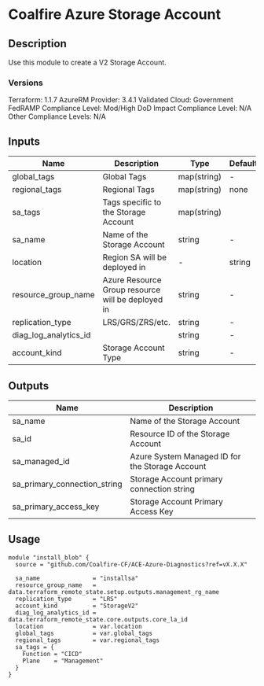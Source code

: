 # Coalfire Azure Storage Account

## Description

Use this module to create a V2 Storage Account.

### Versions

Terraform: 1.1.7
AzureRM Provider: 3.4.1
Validated Cloud: Government
FedRAMP Compliance Level: Mod/High
DoD Impact Compliance Level: N/A
Other Compliance Levels: N/A

## Inputs

| Name | Description | Type | Default | Required |
|------|-------------|------|---------|:-----:|
| global_tags | Global Tags | map(string) | - | yes |
| regional_tags | Regional Tags | map(string) | none | yes |
| sa_tags | Tags specific to the Storage Account | map(string)| | |
| sa_name | Name of the Storage Account | string | - | yes |
| location | Region SA will be deployed in | - | string | yes |
| resource_group_name | Azure Resource Group resource will be deployed in | string | - | yes |
| replication_type | LRS/GRS/ZRS/etc. | string | - | yes |
| diag_log_analytics_id | | string | - | yes |
| account_kind | Storage Account Type  | string | - | yes |

## Outputs

| Name | Description |
|------|-------------|
| sa_name | Name of the Storage Account|
| sa_id | Resource ID of the Storage Account|
| sa_managed_id | Azure System Managed ID for the Storage Account|
| sa_primary_connection_string | Storage Account primary connection string |
| sa_primary_access_key | Storage Account Primary Access Key |

## Usage

```hcl
module "install_blob" {
  source = "github.com/Coalfire-CF/ACE-Azure-Diagnostics?ref=vX.X.X"

  sa_name               = "installsa"
  resource_group_name   = data.terraform_remote_state.setup.outputs.management_rg_name
  replication_type      = "LRS"
  account_kind          = "StorageV2"
  diag_log_analytics_id = data.terraform_remote_state.core.outputs.core_la_id
  location              = var.location
  global_tags           = var.global_tags
  regional_tags         = var.regional_tags
  sa_tags = {
    Function = "CICD"
    Plane    = "Management"
  }
}
```
